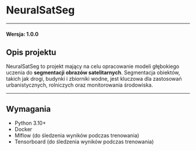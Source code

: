 # NeuralSatSeg

---

#### Wersja: 1.0.0

## Opis projektu
NeuralSatSeg to projekt mający na celu opracowanie modeli głębokiego uczenia do **segmentacji obrazów satelitarnych**. Segmentacja obiektów, takich jak drogi, budynki i zbiorniki wodne, jest kluczowa dla zastosowań urbanistycznych, rolniczych oraz monitorowania środowiska.

---

## Wymagania
- Python 3.10+
- Docker
- Mlflow (do śledzenia wyników podczas trenowania)
- Tensorboard (do śledzenia wyników podczas trenowania)